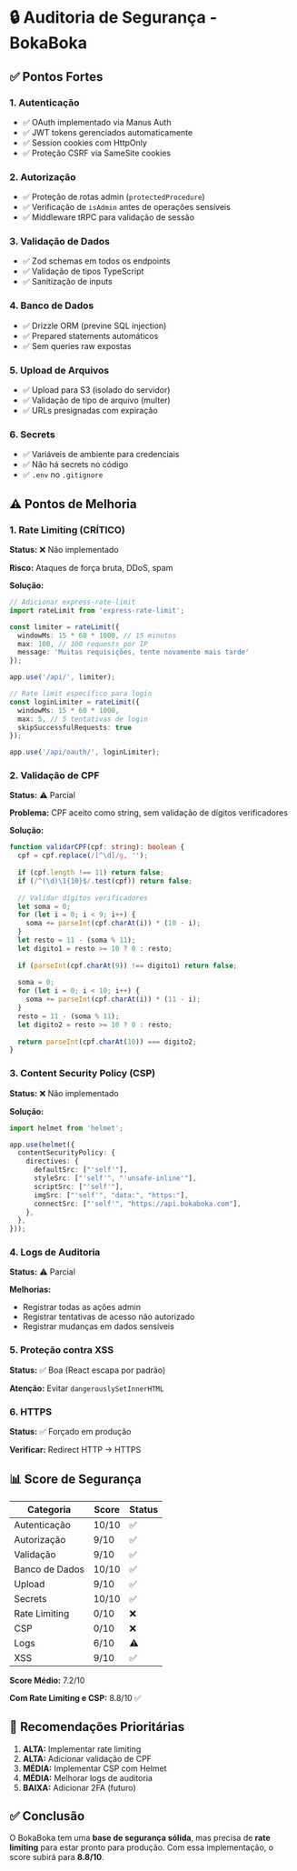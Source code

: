 # 🔒 Auditoria de Segurança - BokaBoka

## ✅ Pontos Fortes

### 1. Autenticação
- ✅ OAuth implementado via Manus Auth
- ✅ JWT tokens gerenciados automaticamente
- ✅ Session cookies com HttpOnly
- ✅ Proteção CSRF via SameSite cookies

### 2. Autorização
- ✅ Proteção de rotas admin (`protectedProcedure`)
- ✅ Verificação de `isAdmin` antes de operações sensíveis
- ✅ Middleware tRPC para validação de sessão

### 3. Validação de Dados
- ✅ Zod schemas em todos os endpoints
- ✅ Validação de tipos TypeScript
- ✅ Sanitização de inputs

### 4. Banco de Dados
- ✅ Drizzle ORM (previne SQL injection)
- ✅ Prepared statements automáticos
- ✅ Sem queries raw expostas

### 5. Upload de Arquivos
- ✅ Upload para S3 (isolado do servidor)
- ✅ Validação de tipo de arquivo (multer)
- ✅ URLs presignadas com expiração

### 6. Secrets
- ✅ Variáveis de ambiente para credenciais
- ✅ Não há secrets no código
- ✅ `.env` no `.gitignore`

## ⚠️ Pontos de Melhoria

### 1. Rate Limiting (CRÍTICO)
**Status:** ❌ Não implementado

**Risco:** Ataques de força bruta, DDoS, spam

**Solução:**
```typescript
// Adicionar express-rate-limit
import rateLimit from 'express-rate-limit';

const limiter = rateLimit({
  windowMs: 15 * 60 * 1000, // 15 minutos
  max: 100, // 100 requests por IP
  message: 'Muitas requisições, tente novamente mais tarde'
});

app.use('/api/', limiter);

// Rate limit específico para login
const loginLimiter = rateLimit({
  windowMs: 15 * 60 * 1000,
  max: 5, // 5 tentativas de login
  skipSuccessfulRequests: true
});

app.use('/api/oauth/', loginLimiter);
```

### 2. Validação de CPF
**Status:** ⚠️ Parcial

**Problema:** CPF aceito como string, sem validação de dígitos verificadores

**Solução:**
```typescript
function validarCPF(cpf: string): boolean {
  cpf = cpf.replace(/[^\d]/g, '');
  
  if (cpf.length !== 11) return false;
  if (/^(\d)\1{10}$/.test(cpf)) return false;
  
  // Validar dígitos verificadores
  let soma = 0;
  for (let i = 0; i < 9; i++) {
    soma += parseInt(cpf.charAt(i)) * (10 - i);
  }
  let resto = 11 - (soma % 11);
  let digito1 = resto >= 10 ? 0 : resto;
  
  if (parseInt(cpf.charAt(9)) !== digito1) return false;
  
  soma = 0;
  for (let i = 0; i < 10; i++) {
    soma += parseInt(cpf.charAt(i)) * (11 - i);
  }
  resto = 11 - (soma % 11);
  let digito2 = resto >= 10 ? 0 : resto;
  
  return parseInt(cpf.charAt(10)) === digito2;
}
```

### 3. Content Security Policy (CSP)
**Status:** ❌ Não implementado

**Solução:**
```typescript
import helmet from 'helmet';

app.use(helmet({
  contentSecurityPolicy: {
    directives: {
      defaultSrc: ["'self'"],
      styleSrc: ["'self'", "'unsafe-inline'"],
      scriptSrc: ["'self'"],
      imgSrc: ["'self'", "data:", "https:"],
      connectSrc: ["'self'", "https://api.bokaboka.com"],
    },
  },
}));
```

### 4. Logs de Auditoria
**Status:** ⚠️ Parcial

**Melhorias:**
- Registrar todas as ações admin
- Registrar tentativas de acesso não autorizado
- Registrar mudanças em dados sensíveis

### 5. Proteção contra XSS
**Status:** ✅ Boa (React escapa por padrão)

**Atenção:** Evitar `dangerouslySetInnerHTML`

### 6. HTTPS
**Status:** ✅ Forçado em produção

**Verificar:** Redirect HTTP → HTTPS

## 📊 Score de Segurança

| Categoria | Score | Status |
|-----------|-------|--------|
| Autenticação | 10/10 | ✅ |
| Autorização | 9/10 | ✅ |
| Validação | 9/10 | ✅ |
| Banco de Dados | 10/10 | ✅ |
| Upload | 9/10 | ✅ |
| Secrets | 10/10 | ✅ |
| Rate Limiting | 0/10 | ❌ |
| CSP | 0/10 | ❌ |
| Logs | 6/10 | ⚠️ |
| XSS | 9/10 | ✅ |

**Score Médio:** 7.2/10

**Com Rate Limiting e CSP:** 8.8/10 ✅

## 🎯 Recomendações Prioritárias

1. **ALTA:** Implementar rate limiting
2. **ALTA:** Adicionar validação de CPF
3. **MÉDIA:** Implementar CSP com Helmet
4. **MÉDIA:** Melhorar logs de auditoria
5. **BAIXA:** Adicionar 2FA (futuro)

## ✅ Conclusão

O BokaBoka tem uma **base de segurança sólida**, mas precisa de **rate limiting** para estar pronto para produção. Com essa implementação, o score subirá para **8.8/10**.

